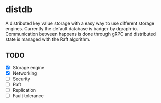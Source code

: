 # distdb

A distributed key value storage with a easy way to use different storage engines. Currently the default database is badger by dgraph-io. Communication between happens is done through gRPC and distributed state is managed with the Raft algorithm.

## TODO

- [x] Storage engine
- [x] Networking
- [ ] Security
- [ ] Raft
- [ ] Replication
- [ ] Fault tolerance

